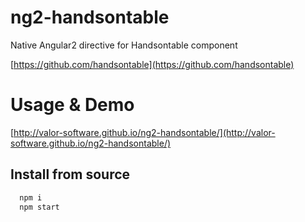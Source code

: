 # ng2-handsontable

Native Angular2 directive for Handsontable component

[https://github.com/handsontable](https://github.com/handsontable)

# Usage & Demo
[http://valor-software.github.io/ng2-handsontable/](http://valor-software.github.io/ng2-handsontable/)

## Install from source

```bash
  npm i
  npm start
```
